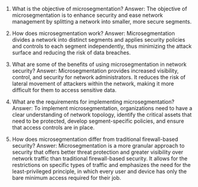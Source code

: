1. What is the objective of microsegmentation?
Answer: The objective of microsegmentation is to enhance security and ease network management by splitting a network into smaller, more secure segments.

2. How does microsegmentation work?
Answer: Microsegmentation divides a network into distinct segments and applies security policies and controls to each segment independently, thus minimizing the attack surface and reducing the risk of data breaches.

3. What are some of the benefits of using microsegmentation in network security?
Answer: Microsegmentation provides increased visibility, control, and security for network administrators. It reduces the risk of lateral movement of attackers within the network, making it more difficult for them to access sensitive data.

4. What are the requirements for implementing microsegmentation?
Answer: To implement microsegmentation, organizations need to have a clear understanding of network topology, identify the critical assets that need to be protected, develop segment-specific policies, and ensure that access controls are in place.

5. How does microsegmentation differ from traditional firewall-based security?
Answer: Microsegmentation is a more granular approach to security that offers better threat protection and greater visibility over network traffic than traditional firewall-based security. It allows for the restrictions on specific types of traffic and emphasizes the need for the least-privileged principle, in which every user and device has only the bare minimum access required for their job.